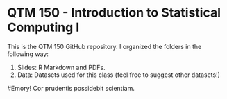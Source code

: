 # QTM 150 - Introduction to Statistical Computing I

This is the QTM 150 GitHub repository. I organized the folders in the following way:

1. Slides: R Markdown and PDFs.
2. Data: Datasets used for this class (feel free to suggest other datasets!)

#Emory! Cor prudentis possidebit scientiam.
